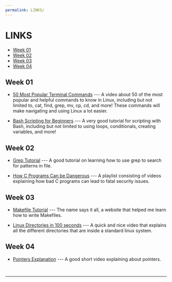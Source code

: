 ```yaml
---
permalink: LINKS/
---
```


# LINKS
- [Week 01](#week-01)
- [Week 02](#week-02)
- [Week 03](#week-03)
- [Week 04](#week-04)

## Week 01
- [50 Most Popular Terminal Commands](https://www.youtube.com/watch?v=ZtqBQ68cfJc) --- 
A video about 50 of the most popular and helpful commands to know in Linux, including but not limited to, cat, find, grep, mv, cp, cd, and more! These commands will make navigating and using Linux a lot easier.

- [Bash Scripting for Beginners](https://www.youtube.com/watch?v=tK9Oc6AEnR4) ---
A very good tutorial for scripting with Bash, including but not limited to using loops, conditionals, creating variables, and more!

## Week 02
- [Grep Tutorial](https://www.youtube.com/watch?v=VGgTmxXp7xQ&pp=ygUFZ3JlcCA%3D) ---
A good tutorial on learning how to use grep to search for patterns in file.

- [How C Programs Can be Dangerous](https://www.youtube.com/playlist?list=PLhixgUqwRTjxglIswKp9mpkfPNfHkzyeN) ---
A playlist consisting of videos explaining how bad C programs can lead to fatal security issues.

## Week 03
- [Makefile Tutorial](https://makefiletutorial.com/) ---
The name says it all, a website that helped me learn how to write Makefiles.

- [Linux Directories in 100 seconds](https://www.youtube.com/watch?v=42iQKuQodW4) ---
A quick and nice video that explains all the different directories that are inside a standard linux system.

## Week 04
- [Pointers Explanation](https://www.youtube.com/watch?v=2ybLD6_2gKM&pp=ygUHcG9pbnRlcg%3D%3D) ---
A good short video explaining about pointers.

<br>
<hr>
